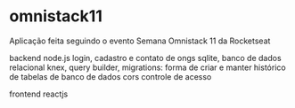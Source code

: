 # omnistack11
 Aplicação feita seguindo o evento Semana Omnistack 11 da Rocketseat
 
 backend
 node.js 
 login, cadastro e contato de ongs
 sqlite, banco de dados relacional
 knex, query builder, migrations: forma de criar e manter histórico de tabelas de banco de dados
 cors controle de acesso

 frontend
 reactjs